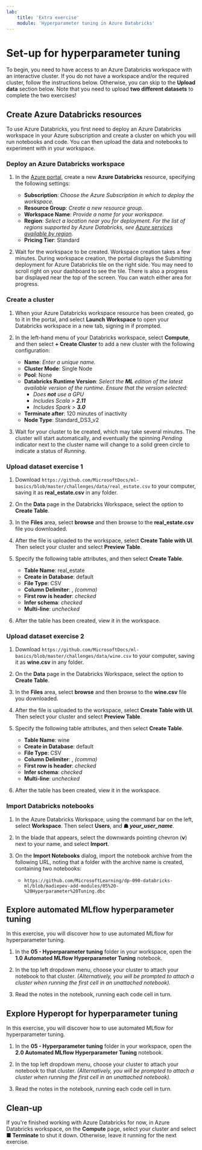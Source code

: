 ```yaml
---
lab:
    title: 'Extra exercise'
    module: 'Hyperparameter tuning in Azure Databricks'
---
```


# Set-up for hyperparameter tuning

To begin, you need to have access to an Azure Databricks workspace with an interactive cluster. If you do not have a workspace and/or the required cluster, follow the instructions below. Otherwise, you can skip to the **Upload data** section below. Note that you need to upload **two different datasets** to complete the two exercises!

## Create Azure Databricks resources

To use Azure Databricks, you first need to deploy an Azure Databricks workspace in your Azure subscription and create a cluster on which you will run notebooks and code. You can then upload the data and notebooks to experiment with in your workspace.

### Deploy an Azure Databricks workspace

1. In the [Azure portal](https://portal.azure.com), create a new **Azure Databricks** resource, specifying the following settings:
   - **Subscription**: *Choose the Azure Subscription in which to deploy the workspace.*
   - **Resource Group**: *Create a new resource group.*
   - **Workspace Name**: *Provide a name for your workspace.*
   - **Region**: *Select a location near you for deployment. For the list of regions supported by Azure Databricks, see [Azure services available by region](https://azure.microsoft.com/regions/services/).*
   - **Pricing Tier**: Standard

1. Wait for the workspace to be created. Workspace creation takes a few minutes. During workspace creation, the portal displays the Submitting deployment for Azure Databricks tile on the right side. You may need to scroll right on your dashboard to see the tile. There is also a progress bar displayed near the top of the screen. You can watch either area for progress.

### Create a cluster

1. When your Azure Databricks workspace resource has been created, go to it in the portal, and select **Launch Workspace** to open your Databricks workspace in a new tab, signing in if prompted.

1. In the left-hand menu of your Databricks workspace, select **Compute**, and then select **+ Create Cluster** to add a new cluster with the following configuration:
   - **Name**: *Enter a unique name.*
   - **Cluster Mode**: Single Node
   - **Pool**: None
   - **Databricks Runtime Version**: *Select the **ML** edition of the latest available version of the runtime. Ensure that the version selected:*
      - *Does **not** use a GPU*
      - *Includes Scala > **2.11***
      - *Includes Spark > **3.0***
   - **Terminate after**: 120 minutes of inactivity
   - **Node Type**: Standard_DS3_v2

1. Wait for your cluster to be created, which may take several minutes. The cluster will start automatically, and eventually the spinning *Pending* indicator next to the cluster name will change to a solid green circle to indicate a status of *Running*.

### Upload dataset exercise 1

1. Download `https://github.com/MicrosoftDocs/ml-basics/blob/master/challenges/data/real_estate.csv` to your computer, saving it as **real_estate.csv** in any folder.

1. On the **Data** page in the Databricks Workspace, select the option to **Create Table**.

1. In the **Files** area, select **browse** and then browse to the **real_estate.csv** file you downloaded.

1. After the file is uploaded to the workspace, select **Create Table with UI**. Then select your cluster and select **Preview Table**.

1. Specify the following table attributes, and then select **Create Table**.

    - **Table Name**: real_estate
    - **Create in Database**: default
    - **File Type**: CSV
    - **Column Delimiter**: , *(comma)*
    - **First row is header**: *checked*
    - **Infer schema**: *checked*
    - **Multi-line**: *unchecked*

1. After the table has been created, view it in the workspace.

### Upload dataset exercise 2

1. Download `https://github.com/MicrosoftDocs/ml-basics/blob/master/challenges/data/wine.csv` to your computer, saving it as **wine.csv** in any folder.

1. On the **Data** page in the Databricks Workspace, select the option to **Create Table**.

1. In the **Files** area, select **browse** and then browse to the **wine.csv** file you downloaded.

1. After the file is uploaded to the workspace, select **Create Table with UI**. Then select your cluster and select **Preview Table**.

1. Specify the following table attributes, and then select **Create Table**.

    - **Table Name**: wine
    - **Create in Database**: default
    - **File Type**: CSV
    - **Column Delimiter**: , *(comma)*
    - **First row is header**: *checked*
    - **Infer schema**: *checked*
    - **Multi-line**: *unchecked*

1. After the table has been created, view it in the workspace.

### Import Databricks notebooks

1. In the Azure Databricks Workspace, using the command bar on the left, select **Workspace**. Then select **Users**, and **&#9751; *your_user_name***.

1. In the blade that appears, select the downwards pointing chevron (**v**) next to your name, and select **Import**.

1. On the **Import Notebooks** dialog, import the notebook archive from the following URL, noting that a folder with the archive name is created, containing two notebooks:
   - `https://github.com/MicrosoftLearning/dp-090-databricks-ml/blob/madiepev-add-modules/05%20-%20Hyperparameter%20Tuning.dbc`

## Explore automated MLflow hyperparameter tuning

In this exercise, you will discover how to use automated MLflow for hyperparameter tuning.

1. In the **05 - Hyperparameter tuning** folder in your workspace, open the **1.0 Automated MLflow Hyperparameter Tuning** notebook.

1. In the top left dropdown menu, choose your cluster to attach your notebook to that cluster. *(Alternatively, you will be prompted to attach a cluster when running the first cell in an unattached notebook).*

1. Read the notes in the notebook, running each code cell in turn.

## Explore Hyperopt for hyperparameter tuning

In this exercise, you will discover how to use automated MLflow for hyperparameter tuning.

1. In the **05 - Hyperparameter tuning** folder in your workspace, open the **2.0 Automated MLflow Hyperparameter Tuning** notebook.

1. In the top left dropdown menu, choose your cluster to attach your notebook to that cluster. *(Alternatively, you will be prompted to attach a cluster when running the first cell in an unattached notebook).*

1. Read the notes in the notebook, running each code cell in turn.

## Clean-up

If you're finished working with Azure Databricks for now, in Azure Databricks workspace, on the **Compute** page, select your cluster and select **&#9632; Terminate** to shut it down. Otherwise, leave it running for the next exercise.
